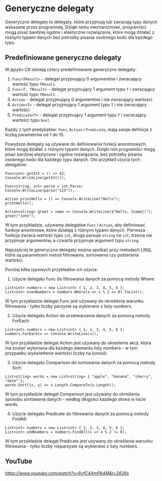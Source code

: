 # Generyczne delegaty

Generyczne delegaty to delegaty, które przyjmują lub zwracają typy danych wskazane przez programistę. Dzięki temu mechanizmowi, programiści mogą pisać bardziej ogólne i elastyczne rozwiązania, które mogą działać z różnymi typami danych bez potrzeby pisania osobnego kodu dla każdego typu.

## Predefiniowane generyczne delegaty

W języku C# istnieją cztery predefiniowane generyczne delegaty:

1. `Func<TResult>` - delegat przyjmujący 0 argumentów i zwracający wartość typu `TResult`.
2. `Func<T, TResult>` - delegat przyjmujący 1 argument typu `T` i zwracający wartość typu `TResult`.
3. `Action` - delegat przyjmujący 0 argumentów i nie zwracający wartości.
4. `Action<T>` - delegat przyjmujący 1 argument typu `T` i nie zwracający wartości.
5. `Predicate<T>` - delegat przyjmujący 1 argument typu `T` i  zwracający wartości typu `bool`.

Każdy z tych predykatów: `Func`, `Action` i `Predicate`, mają swoje definicje z liczbą parametrów od 1 do 15.

Powyższe delegaty są używane do definiowania funkcji anonimowych, które mogą działać z różnymi typami danych. Dzięki nim programiści mogą pisać bardziej elastyczne i ogólne rozwiązania, bez potrzeby pisania osobnego kodu dla każdego typu danych. Oto przykład użycia tych delegatów:

```
Func<int> getInt = () => 42;
Console.WriteLine(getInt()); 

Func<string, int> parse = int.Parse;
Console.WriteLine(parse("123")); 

Action printHello = () => Console.WriteLine("Hello");
printHello(); 

Action<string> greet = name => Console.WriteLine($"Hello, {name}!");
greet("John"); 

```

W tym przykładzie, używamy delegatów `Func` i `Action`, aby definiować funkcje anonimowe, które działają z różnymi typami danych. Pierwsza funkcja zwraca wartość typu `int`, druga parsuje `string` na `int`, trzecia nie przyjmuje argumentów, a czwarta przyjmuje argument typu `string`.

Najczęściej te generyczne delegaty można spotkać przy metodach LINQ, które są parametrami metod filtrowania, sortowania czy pobierania wartości.

Poniżej kilka typowych przykładów ich użycia:

1. Użycie delegatu Func do filtrowania danych za pomocą metody Where:
```
List<int> numbers = new List<int> { 1, 2, 3, 4, 5, 6 };
List<int> evenNumbers = numbers.Where(x => x % 2 == 0).ToList();
```

W tym przykładzie delegat Func jest używany do określenia warunku filtrowania - tylko liczby parzyste są wybierane z listy numbers.

2. Użycie delegatu Action do przetwarzania danych za pomocą metody ForEach:

```
List<int> numbers = new List<int> { 1, 2, 3, 4, 5, 6 };
numbers.ForEach(x => Console.WriteLine(x));
```

W tym przykładzie delegat Action jest używany do określenia akcji, która ma zostać wykonana dla każdego elementu listy numbers - w tym przypadku wyświetlenie wartości liczby na konsoli.

3. Użycie delegatu Comparison do sortowania danych za pomocą metody Sort:

```
List<string> words = new List<string> { "apple", "banana", "cherry", "date" };
words.Sort((x, y) => x.Length.CompareTo(y.Length));
```

W tym przykładzie delegat Comparison jest używany do określenia sposobu sortowania danych - według długości każdego słowa w liście words.

4. Użycie delegatu Predicate do filtrowania danych za pomocą metody FindAll:
```
List<int> numbers = new List<int> { 1, 2, 3, 4, 5, 6 };
List<int> oddNumbers = numbers.FindAll(x => x % 2 != 0);
```
W tym przykładzie delegat Predicate jest używany do określenia warunku filtrowania - tylko liczby nieparzyste są wybierane z listy numbers.


## YouTube

*https://www.youtube.com/watch?v=6vfC4AmPA4M&t=2626s*